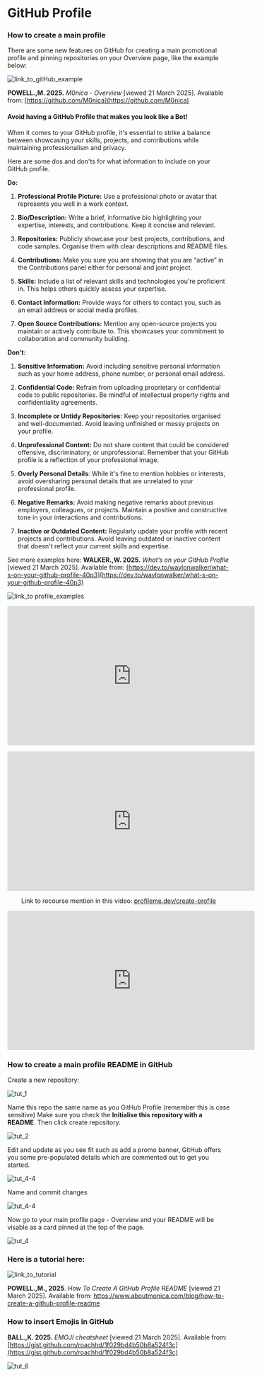 # GitHub Profile
### How to create a main profile

There are some new features on GitHub for creating a main promotional profile and pinning repositories on your Overview page, like the example below:

![link_to_gitHub_example](github_profile_img/link_to_gitHub_example.png)

**POWELL.,M. 2025.** *M0nica - Overview* [viewed 21 March 2025]. Available from: [https://github.com/M0nica](https://github.com/M0nica)

#### Avoid having a GitHub Profile that makes you look like a Bot!

When it comes to your GitHub profile, it's essential to strike a balance between showcasing your skills, projects, and contributions while maintaining professionalism and privacy. 

Here are some dos and don'ts for what information to include on your GitHub profile.

**Do:**
1. **Professional Profile Picture:** Use a professional photo or avatar that represents you well in a work context.

1. **Bio/Description:** Write a brief, informative bio highlighting your expertise, interests, and contributions. Keep it concise and relevant.

3. **Repositories:** Publicly showcase your best projects, contributions, and code samples. Organise them with clear descriptions and README files.

4. **Contributions:** Make you sure you are showing that you are “active” in the Contributions panel either for personal and joint project.

5. **Skills:** Include a list of relevant skills and technologies you're proficient in. This helps others quickly assess your expertise.

6. **Contact Information:** Provide ways for others to contact you, such as an email address or social media profiles.

7. **Open Source Contributions:** Mention any open-source projects you maintain or actively contribute to. This showcases your commitment to collaboration and community building.


**Don't:**
1. **Sensitive Information:** Avoid including sensitive personal information such as your home address, phone number, or personal email address.

1. **Confidential Code:** Refrain from uploading proprietary or confidential code to public repositories. Be mindful of intellectual property rights and confidentiality agreements.

1. **Incomplete or Untidy Repositories:** Keep your repositories organised and well-documented. Avoid leaving unfinished or messy projects on your profile.

1. **Unprofessional Content:** Do not share content that could be considered offensive, discriminatory, or unprofessional. Remember that your GitHub profile is a reflection of your professional image.

1. **Overly Personal Details**: While it's fine to mention hobbies or interests, avoid oversharing personal details that are unrelated to your professional profile.

1. **Negative Remarks:** Avoid making negative remarks about previous employers, colleagues, or projects. Maintain a positive and constructive tone in your interactions and contributions.

1. **Inactive or Outdated Content:** Regularly update your profile with recent projects and contributions. Avoid leaving outdated or inactive content that doesn't reflect your current skills and expertise.


See more examples here: **WALKER.,W. 2025.** *What’s on your GitHub Profile* [viewed 21 March 2025]. Available from: [https://dev.to/waylonwalker/what-s-on-your-github-profile-40p3](https://dev.to/waylonwalker/what-s-on-your-github-profile-40p3)

![link_to profile_examples](github_profile_img/link_examples.png)



<p style="text-align: center;">
<iframe width="560" height="315" src="https://www.youtube.com/embed/-otyb0ngsa4?si=NNUL99XaeIm2zib0" title="YouTube video player" frameborder="0" allow="accelerometer; autoplay; clipboard-write; encrypted-media; gyroscope; picture-in-picture; web-share" allowfullscreen="" style="font-size: 1rem;"></iframe>
</p>

<p style="text-align: center;">
<iframe width="560" height="315" src="https://www.youtube.com/embed/vNoPWpF3zJk?si=-epA2T9B2twvTRZq" title="YouTube video player" frameborder="0" allow="accelerometer; autoplay; clipboard-write; encrypted-media; gyroscope; picture-in-picture; web-share" allowfullscreen="" style="font-size: 1rem;"></iframe>
</p>

<p style="text-align: center;">
Link to recourse mention in this video:&nbsp;<a href="https://www.profileme.dev/create-profile">profileme.dev/create-profile</a>
</p>

<p style="text-align: center;">
<iframe width="560" height="315" src="https://www.youtube.com/embed/ktN5tDfQ_g8?si=ArLr8_EjJN2TH-Zb" title="YouTube video player" frameborder="0" allow="accelerometer; autoplay; clipboard-write; encrypted-media; gyroscope; picture-in-picture; web-share" allowfullscreen="" style="font-size: 1rem;"></iframe>
</p>

### How to create a main profile README in GitHub

Create a new repository:

![tut_1](github_profile_img/tut_1.png)


Name this repo the same name as you GitHub Profile (remember this is case sensitive) Make sure you check the **Initialise this repository with a README**. Then click create repository.


![tut_2](github_profile_img/tut_3.png)


Edit and update as you see fit such as add a promo banner,  GitHub offers you some pre-populated details which are commented out to get you started.


![tut_4-4](github_profile_img/tut_4-4.png)


Name and commit changes


![tut_4-4](github_profile_img/tut_4-4.png)


Now go to your main profile page - Overview and your README will be visable as a card pinned at the top of the page.


![tut_4](github_profile_img/tut_5.png)


### Here is a tutorial here:


![link_to_tutorial](github_profile_img/link_to_tutorial.png)


**POWELL.,M., 2025**. *How To Create A GitHub Profile README* [viewed 21 March 2025]. Available from: https://www.aboutmonica.com/blog/how-to-create-a-github-profile-readme


### How to insert Emojis in GitHub


**BALL.,K. 2025.** *EMOJI cheatsheet* [viewed 21 March 2025]. Available from: [https://gist.github.com/roachhd/1f029bd4b50b8a524f3c](https://gist.github.com/roachhd/1f029bd4b50b8a524f3c)

![tut_6](github_profile_img/tut_6.png)

